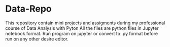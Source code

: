 # Data-Repo
This repository contain mini projects and assigments during my professional course of Data Analysis with Pyton
All the files are python files in Jupyter notebook format. Run program on jupyter or convert to .py format before run on any other desire editor.
